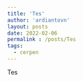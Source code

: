 ```yaml
---
title: 'Tes'
author: 'ardiantovn'
layout: posts
date: 2022-02-06
permalink : /posts/Tes
tags:
  - cerpen
---
```


Tes
